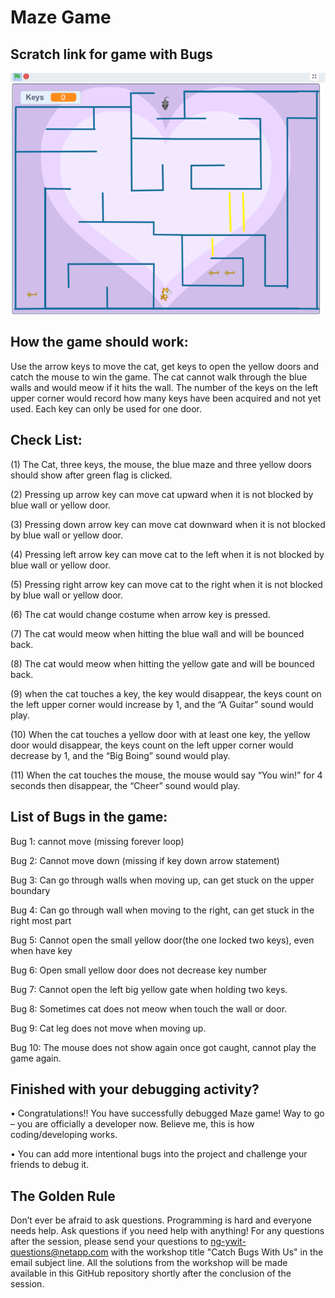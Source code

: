 # Maze Game

## Scratch link for game with Bugs

![alt tag](https://github.com/NetApp-YWIT/ywit_2020_debugging_workshop/blob/main/Images/maze.png)



## How the game should work:

Use the arrow keys to move the cat, get keys to open the yellow doors and catch the mouse to win the game. The cat cannot walk through the blue walls and would meow if it hits the wall. The number of the keys on the left upper corner would record how many keys have been acquired and not yet used. Each key can only be used for one door. 



## Check List: 

(1) The Cat, three keys, the mouse, the blue maze and three yellow doors should show after green flag is clicked. 
 
(2) Pressing up arrow key can move cat upward when it is not blocked by blue wall or yellow door. 

(3) Pressing down arrow key can move cat downward when it is not blocked by blue wall or yellow door. 

(4) Pressing left arrow key can move cat to the left when it is not blocked by blue wall or yellow door. 

(5) Pressing right arrow key can move cat to the right when it is not blocked by blue wall or yellow door. 

(6) The cat would change costume when arrow key is pressed. 

(7) The cat would meow when hitting the blue wall and will be bounced back. 

(8) The cat would meow when hitting the yellow gate and will be bounced back. 

(9) when the cat touches a key, the key would disappear, the keys count on the left upper corner would increase by 1, and the “A Guitar” sound would play. 

(10) When the cat touches a yellow door with at least one key, the yellow door would disappear, the keys count on the left upper corner would decrease by 1, and the “Big Boing” sound would play.  

(11) When the cat touches the mouse, the mouse would say “You win!” for 4 seconds then disappear, the “Cheer” sound would play. 



## List of Bugs in the game: 

Bug 1: cannot move (missing forever loop)

Bug 2: Cannot move down (missing if key down arrow statement)

Bug 3: Can go through walls when moving up, can get stuck on the upper boundary

Bug 4: Can go through wall when moving to the right, can get stuck in the right most part

Bug 5: Cannot open the small yellow door(the one locked two keys), even when have key

Bug 6: Open small yellow door does not decrease key number

Bug 7: Cannot open the left big yellow gate when holding two keys. 

Bug 8: Sometimes cat does not meow when touch the wall or door.

Bug 9: Cat leg does not move when moving up.

Bug 10: The mouse does not show again once got caught, cannot play the game again.


## Finished with your debugging activity?
•	Congratulations!! You have successfully debugged Maze game! Way to go – you are officially a developer now. Believe me, this is how coding/developing works.

•   You can add more intentional bugs into the project and challenge your friends to debug it.


## The Golden Rule
Don’t ever be afraid to ask questions. Programming is hard and everyone needs help. Ask questions if you need help with anything! For any questions after the session, please send your questions to ng-ywit-questions@netapp.com with the workshop title "Catch Bugs With Us" in the email subject line. All the solutions from the workshop will be made available in this GitHub repository shortly after the conclusion of the session.
